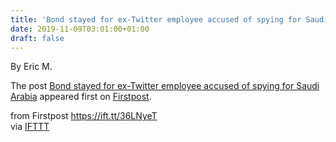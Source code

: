 ```yaml
---
title: 'Bond stayed for ex-Twitter employee accused of spying for Saudi Arabia'
date: 2019-11-09T03:01:00+01:00
draft: false
---
```


By Eric M.

The post [Bond stayed for ex-Twitter employee accused of spying for Saudi Arabia](http://www.firstpost.com/tech/news-analysis/bond-stayed-for-ex-twitter-employee-accused-of-spying-for-saudi-arabia-7625321.html) appeared first on [Firstpost](http://www.firstpost.com).

  
  
from Firstpost https://ift.tt/36LNyeT  
via [IFTTT](https://ifttt.com/?ref=da&site=blogger)